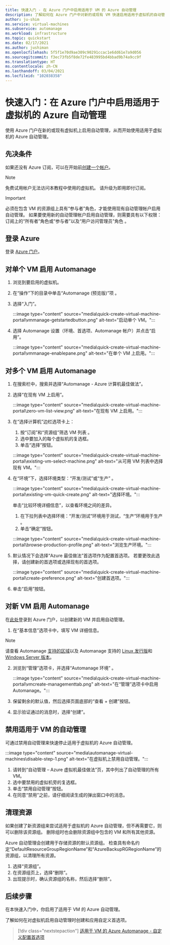 ```yaml
---
title: 快速入门 - 在 Azure 门户中启用适用于 VM 的 Azure 自动管理
description: 了解如何在 Azure 门户中对新的或现有 VM 快速启用适用于虚拟机的自动管理。
author: ju-shim
ms.service: virtual-machines
ms.subservice: automanage
ms.workload: infrastructure
ms.topic: quickstart
ms.date: 02/17/2021
ms.author: jushiman
ms.openlocfilehash: 5f5f1e70d9ae309c90291ccac1e6dd61e7a9d056
ms.sourcegitcommit: f3ec73fb5f8de72fe483995bd4bbad9b74a9cc9f
ms.translationtype: HT
ms.contentlocale: zh-CN
ms.lasthandoff: 03/04/2021
ms.locfileid: "102038358"
---
```

# <a name="quickstart-enable-azure-automanage-for-virtual-machines-in-the-azure-portal"></a>快速入门：在 Azure 门户中启用适用于虚拟机的 Azure 自动管理

使用 Azure 门户在新的或现有虚拟机上启用自动管理，从而开始使用适用于虚拟机的 Azure 自动管理。


## <a name="prerequisites"></a>先决条件

如果还没有 Azure 订阅，可以在开始前[创建一个帐户](https://azure.microsoft.com/pricing/purchase-options/pay-as-you-go/)。

> [!NOTE]
> 免费试用帐户无法访问本教程中使用的虚拟机。 请升级为即用即付订阅。

> [!IMPORTANT]
> 必须在包含 VM 的资源组上具有“参与者”角色，才能使用现有自动管理帐户启用自动管理。 如果要使用新的自动管理帐户启用自动管理，则需要具有以下权限：订阅上的“所有者”角色或“参与者”以及“用户访问管理员”角色  。


## <a name="sign-in-to-azure"></a>登录 Azure

登录 [Azure 门户](https://aka.ms/AutomanagePortal-Ignite21)。

## <a name="enable-automanage-for-a-single-vm"></a>对单个 VM 启用 Automanage

1. 浏览到要启用的虚拟机。

2. 在“操作”下的目录中单击“Automanage (预览版)”项 。

3. 选择“入门”。

    :::image type="content" source="media\quick-create-virtual-machine-portal\vmmanage-getstartedbutton.png" alt-text="启动单个 VM。":::

4. 选择 Automanage 设置（环境、首选项、Automanage 帐户）并点击“启用”。

    :::image type="content" source="media\quick-create-virtual-machine-portal\vmmanage-enablepane.png" alt-text="在单个 VM 上启用。":::

## <a name="enable-automanage-for-multiple-vms"></a>对多个 VM 启用 Automanage

1. 在搜索栏中，搜索并选择“Automanage - Azure 计算机最佳做法”。

2. 选择“在现有 VM 上启用”。

    :::image type="content" source="media\quick-create-virtual-machine-portal\zero-vm-list-view.png" alt-text="在现有 VM 上启用。":::

3. 在“选择计算机”边栏选项卡上：
    1. 按“订阅”和“资源组”筛选 VM 列表 。
    1. 选中要加入的每个虚拟机的复选框。
    1. 单击“选择”按钮。

    :::image type="content" source="media\quick-create-virtual-machine-portal\existing-vm-select-machine.png" alt-text="从可用 VM 列表中选择现有 VM。":::

4. 在“环境”下，选择环境类型：“开发/测试”或“生产”  。 

    :::image type="content" source="media\quick-create-virtual-machine-portal\existing-vm-quick-create.png" alt-text="选择环境。":::

   单击“比较环境详细信息”，以查看环境之间的差异。
    1. 在下拉列表中选择环境：“开发/测试”环境用于测试，“生产”环境用于生产 。
    1. 单击“确定”按钮。

    :::image type="content" source="media\quick-create-virtual-machine-portal\browse-production-profile.png" alt-text="浏览生产环境。":::

5. 默认情况下会选择“Azure 最佳做法”首选项作为配置首选项。 若要更改此选择，请创建新的首选项或选择现有的首选项。 

    :::image type="content" source="media\quick-create-virtual-machine-portal\create-preference.png" alt-text="创建首选项。":::

6. 单击“启用”按钮。


## <a name="enable-automanage-for-a-new-vm"></a>对新 VM 启用 Automanage

在[此处](https://aka.ms/AzureAutomanagePreview)登录到 Azure 门户，以创建新的 VM 并启用自动管理。

1. 在“基本信息”选项卡中，填写 VM 详细信息。

> [!NOTE]
> 请查看 Automanage [支持的区域](automanage-virtual-machines.md#supported-regions)以及 Automanage 支持的 [Linux 发行版](automanage-linux.md#supported-linux-distributions-and-versions)和 [Windows Server 版本](automanage-windows-server.md#supported-windows-server-versions)。

2. 浏览到“管理”选项卡，并选择“Automanage 环境” 。

    :::image type="content" source="media\quick-create-virtual-machine-portal\vmcreate-managementtab.png" alt-text="在“管理”选项卡中启用 Automanage。":::

3. 保留剩余的默认值，然后选择页面底部的“查看 + 创建”按钮。

4. 显示验证通过的消息时，选择“创建”。

## <a name="disable-automanage-for-vms"></a>禁用适用于 VM 的自动管理

可通过禁用自动管理来快速停止适用于虚拟机的 Azure 自动管理。

:::image type="content" source="media\automanage-virtual-machines\disable-step-1.png" alt-text="在虚拟机上禁用自动管理。":::

1. 请转到“自动管理 – Azure 虚拟机最佳做法”页，其中列出了自动管理的所有 VM。
1. 选中要禁用的虚拟机旁的复选框。
1. 单击“禁用自动管理”按钮。
1. 在同意“禁用”之前，请仔细阅读生成的弹出窗口中的消息。


## <a name="clean-up-resources"></a>清理资源

如果创建了新资源组来尝试适用于虚拟机的 Azure 自动管理，但不再需要它，则可以删除该资源组。 删除组时也会删除资源组中包含的 VM 和所有其他资源。

Azure 自动管理会创建用于存储资源的默认资源组。 检查具有命名约定“DefaultResourceGroupRegionName”和“AzureBackupRGRegionName”的资源组，以清理所有资源。

1. 选择“资源组”。
1. 在资源组页上，选择“删除”。
1. 出现提示时，确认资源组的名称，然后选择“删除”。


## <a name="next-steps"></a>后续步骤

在本快速入门中，你启用了适用于 VM 的 Azure 自动管理。

了解如何在对虚拟机启用自动管理时创建和应用自定义首选项。

> [!div class="nextstepaction"]
> [适用于 VM 的 Azure Automanage - 自定义配置首选项](virtual-machines-custom-preferences.md)

